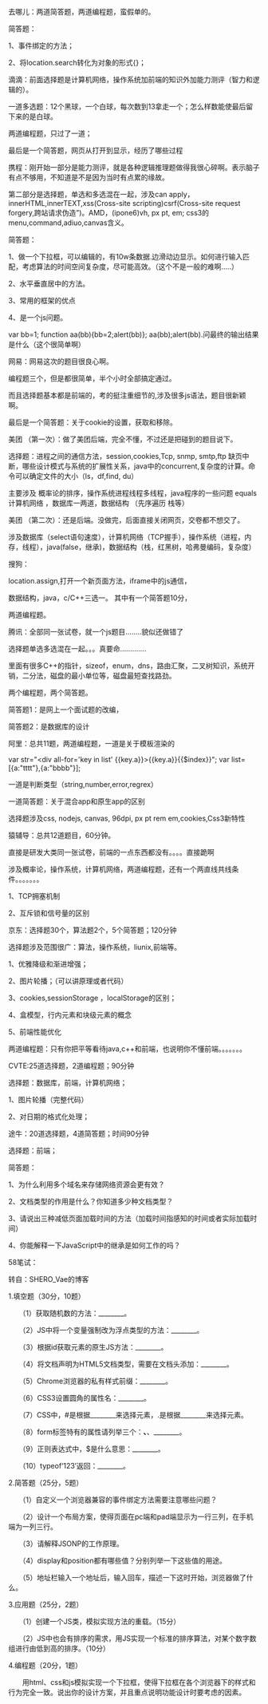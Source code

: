 去哪儿：两道简答题，两道编程题，蛮假单的。

简答题：

1、事件绑定的方法；

2、将location.search转化为对象的形式{}；

 

滴滴：前面选择题是计算机网络，操作系统加前端的知识外加能力测评（智力和逻辑的）。

 

一道多选题：12个黑球，一个白球，每次数到13拿走一个；怎么样数能使最后留下来的是白球。

 

两道编程题，只过了一道；

最后是一个简答题，网页从打开到显示，经历了哪些过程

 

携程：刚开始一部分是能力测评，就是各种逻辑推理题做得我很心碎啊。表示脑子有点不够用，不知道是不是因为当时有点累的缘故。

第二部分是选择题，单选和多选混在一起，涉及can apply，innerHTML,innerTEXT,xss(Cross-site scripting)csrf(Cross-site request forgery,跨站请求伪造”)。AMD，(ipone6)vh, px pt, em; css3的menu,command,adiuo,canvas含义。

简答题：

1、做一个下拉框，可以编辑的，有10w条数据.边滑动边显示。如何进行输入匹配，考虑算法的时间空间复杂度，尽可能高效。（这个不是一般的难啊.....）

2、水平垂直居中的方法。

3、常用的框架的优点

4、是一个js问题。

var bb=1; function aa(bb){bb=2;alert(bb)}; aa(bb);alert(bb).问最终的输出结果是什么（这个很简单啊）

 

网易：网易这次的题目很良心啊。

编程题三个，但是都很简单，半个小时全部搞定通过。

而且选择题基本都是前端的，考的挺注重细节的,涉及很多js语法，题目很新颖啊。

最后是一个简答题：关于cookie的设置，获取和移除。

 

美团 （第一次）：做了美团后端，完全不懂，不过还是把碰到的题目说下。

选择题：进程之间的通信方法，session,cookies,Tcp, snmp, smtp,ftp 缺页中断，哪些设计模式与系统的扩展性关系，java中的concurrent,复杂度的计算。命令可以确定文件的大小（ls，df,find, du）

主要涉及  概率论的排序，操作系统进程线程多线程，java程序的一些问题 equals  计算机网络 ，数据库一两道，数据结构 （先序遍历 栈等）

 

美团 （第二次）：还是后端。没做完，后面直接关闭网页，交卷都不想交了。

涉及数据库（select语句速度），计算机网络（TCP握手），操作系统（进程，内存，线程），java(false，继承)，数据结构（栈，红黑树，哈弗曼编码，复杂度）

 

搜狗：

 

location.assign,打开一个新页面方法，iframe中的js通信，

 

数据结构，java，c/C++三选一。  其中有一个简答题10分，

两道编程题。

 

腾讯：全部同一张试卷，就一个js题目........貌似还做错了

选择题单选多选混在一起。。。真要命.............

里面有很多C++的指针，sizeof，enum，dns，路由汇聚，二叉树知识，系统开销，二分法，磁盘的最小单位等，磁盘最短查找路劲。

两个编程题，两个简答题。

简答题1：是网上一个面试题的改编，

简答题2：是数据库的设计

阿里：总共11题，两道编程题，一道是关于模板渲染的

var str="<div all-for='key in list' {{key.a}}>{{key.a}}{{$index}}</div>";
var list=[{a:"tttt"},{a:"bbbb"}];

一道是判断类型（string,number,error,regrex）

一道简答题：关于混合app和原生app的区别

选择题涉及css, nodejs, canvas, 96dpi, px pt rem em,cookies,Css3新特性

 

猿辅导：总共12道题目，60分钟。

直接是研发大类同一张试卷，前端的一点东西都没有。。。。直接跪啊

涉及概率论，操作系统，计算机网络，两道编程题，还有一个两直线共线条件。。。。。。。

1、TCP拥塞机制

2、互斥锁和信号量的区别

 

京东：选择题30个，算法题2个，5个简答题；120分钟

选择题涉及范围很广：算法，操作系统，liunix,前端等。

1、优雅降级和渐进增强；

2、图片轮播；（可以讲原理或者代码）

3、cookies,sessionStorage ，localStorage的区别；

4、盒模型，行内元素和块级元素的概念

5、前端性能优化

两道编程题：只有你把平等看待java,c++和前端，也说明你不懂前端。。。。。。。

 

 

CVTE:25道选择题，2道编程题；90分钟

选择题：数据库，前端，计算机网络；

1、图片轮播（完整代码）

2、对日期的格式化处理；

 

途牛：20道选择题，4道简答题；时间90分钟

选择题：前端；

简答题：

1、为什么利用多个域名来存储网络资源会更有效？

2、文档类型的作用是什么？你知道多少种文档类型？

3、请说出三种减低页面加载时间的方法（加载时间指感知的时间或者实际加载时间）

4、你能解释一下JavaScript中的继承是如何工作的吗？

 

58笔试：

转自：SHERO_Vae的博客

1.填空题（30分，10题）

　　（1）获取随机数的方法：________。

　　（2）JS中将一个变量强制改为浮点类型的方法：________。

　　（3）根据id获取元素的原生JS方法：________。

　　（4）将文档声明为HTML5文档类型，需要在文档头添加：________。

　　（5）Chrome浏览器的私有样式前缀：________。

　　（6）CSS3设置圆角的属性名：________。

　　（7）CSS中，#是根据________来选择元素，.是根据________来选择元素。

　　（8）form标签特有的属性请列举三个：________、________、________。

　　（9）正则表达式中，$是什么意思：________。

　　（10）typeof‘123’返回：________。

2.简答题（25分，5题）

　　（1）自定义一个浏览器兼容的事件绑定方法需要注意哪些问题？

　　（2）设计一个布局方案，使得页面在pc端和pad端显示为一行三列，在手机端为一列三行。

　　（3）请解释JSONP的工作原理。

　　（4）display和position都有哪些值？分别列举一下这些值的用途。

　　（5）地址栏输入一个地址后，输入回车，描述一下这时开始，浏览器做了什么。

3.应用题（25分，2题）

　　（1）创建一个JS类，模拟实现方法的重载。（15分）

　　（2）JS中也会有排序的需求，用JS实现一个标准的排序算法，对某个数字数组进行由低到高的排序。（10分）　　

4.编程题（20分，1题）

　　用html、css和js模拟实现一个下拉框，使得下拉框在各个浏览器下的样式和行为完全一致。说出你的设计方案，并且重点说明功能设计时要考虑的因素。

